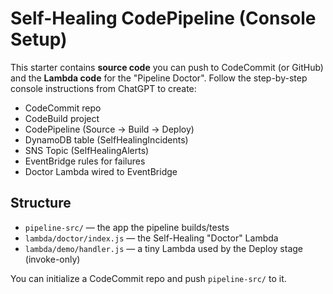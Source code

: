 
# Self-Healing CodePipeline (Console Setup)

This starter contains **source code** you can push to CodeCommit (or GitHub) and the **Lambda code** for the "Pipeline Doctor".
Follow the step-by-step console instructions from ChatGPT to create:
- CodeCommit repo
- CodeBuild project
- CodePipeline (Source → Build → Deploy)
- DynamoDB table (SelfHealingIncidents)
- SNS Topic (SelfHealingAlerts)
- EventBridge rules for failures
- Doctor Lambda wired to EventBridge

## Structure
- `pipeline-src/` — the app the pipeline builds/tests
- `lambda/doctor/index.js` — the Self-Healing "Doctor" Lambda
- `lambda/demo/handler.js` — a tiny Lambda used by the Deploy stage (invoke-only)

You can initialize a CodeCommit repo and push `pipeline-src/` to it.


